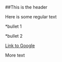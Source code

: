 ##This is the header

Here is some regular text

*bullet 1

*bullet 2

[Link to Google](http://google.com)

More text